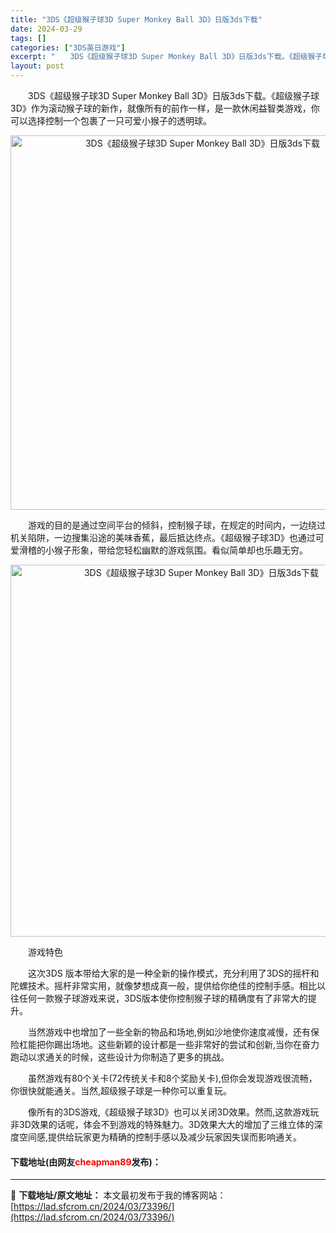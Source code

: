 ```yaml
---
title: "3DS《超级猴子球3D Super Monkey Ball 3D》日版3ds下载"
date: 2024-03-29
tags: []
categories: ["3DS英日游戏"]
excerpt: "　　3DS《超级猴子球3D Super Monkey Ball 3D》日版3ds下载。《超级猴子球3D》作为滚动猴子球的新作，就像所有的前作一样，是一款休闲益智类游戏，你可以选择控制一个包裹了一只可爱小猴子的透明球。 　　游戏的目的是通过空间平台的倾斜，控制猴子球，在规定的时间内，一边绕过机关陷阱，&hellip;"
layout: post
---
```


 <p>　　3DS《超级猴子球3D Super Monkey Ball 3D》日版3ds下载。《超级猴子球3D》作为滚动猴子球的新作，就像所有的前作一样，是一款休闲益智类游戏，你可以选择控制一个包裹了一只可爱小猴子的透明球。</p> <p align="center"><img align="" border="0" src="https://lad.sfcrom.cn/wp-content/uploads/2024/03/20240329_6606277df2b4a.png" width="599" alt="3DS《超级猴子球3D Super Monkey Ball 3D》日版3ds下载" /></p> <p>　　游戏的目的是通过空间平台的倾斜，控制猴子球，在规定的时间内，一边绕过机关陷阱，一边搜集沿途的美味香蕉，最后抵达终点。《超级猴子球3D》也通过可爱滑稽的小猴子形象，带给您轻松幽默的游戏氛围。看似简单却也乐趣无穷。</p> <p align="center"><img align="" border="0" src="https://lad.sfcrom.cn/wp-content/uploads/2024/03/20240329_6606277f27086.png" width="595" alt="3DS《超级猴子球3D Super Monkey Ball 3D》日版3ds下载" /></p> <p>　　游戏特色</p> <p>　　这次3DS 版本带给大家的是一种全新的操作模式，充分利用了3DS的摇杆和陀螺技术。摇杆非常实用，就像梦想成真一般，提供给你绝佳的控制手感。相比以往任何一款猴子球游戏来说，3DS版本使你控制猴子球的精确度有了非常大的提升。</p> <p>　　当然游戏中也增加了一些全新的物品和场地,例如沙地使你速度减慢，还有保险杠能把你踢出场地。这些新颖的设计都是一些非常好的尝试和创新,当你在奋力跑动以求通关的时候，这些设计为你制造了更多的挑战。</p> <p>　　虽然游戏有80个关卡(72传统关卡和8个奖励关卡),但你会发现游戏很流畅，你很快就能通关。当然,超级猴子球是一种你可以重复玩。</p> <p>　　像所有的3DS游戏,《超级猴子球3D》也可以关闭3D效果。然而,这款游戏玩非3D效果的话呢，体会不到游戏的特殊魅力。3D效果大大的增加了三维立体的深度空间感,提供给玩家更为精确的控制手感以及减少玩家因失误而影响通关。</p> <p><h4>下载地址(由网友<font color="red">cheapman89</font>发布)：</h4></p> 

---
📖 **下载地址/原文地址：** 本文最初发布于我的博客网站：[https://lad.sfcrom.cn/2024/03/73396/](https://lad.sfcrom.cn/2024/03/73396/)
